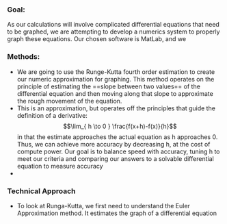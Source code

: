 ### Goal:
   As our calculations will involve complicated differential equations that need to be graphed, we are attempting to develop a numerics system to properly graph these equations. Our chosen software is MatLab, and we 
### Methods:
* We are going to use the Runge-Kutta fourth order estimation to create our numeric approximation for graphing. This method operates on the principle of estimating the ==slope between two values==  of the differential equation and then moving along that slope to approximate the rough movement of the equation. 
* This is an approximation, but operates off the principles that guide the definition of a derivative: $$\lim_{ h \to 0 } \frac{f(x+h)-f(x)}{h}$$ in that the estimate approaches the actual equation as h approaches 0. Thus, we can achieve more accuracy by decreasing h, at the cost of compute power. Our goal is to balance speed with accuracy, tuning h to meet our criteria and comparing our answers to a solvable differential equation to measure accuracy
*

### Technical Approach
* To look at Runga-Kutta, we first need to understand the Euler Approximation method. It estimates the graph of a differential equation 